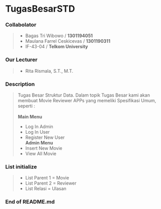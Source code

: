 # **TugasBesarSTD**

### Collabolator
>- Bagas Tri Wibowo / **1301194051**<br>
>- Maulana Farrel Ceskicevas / **1301190311**<br>
>- IF-43-04 / **Telkom University**<br>

### Our Lecturer
>- Rita Rismala, S.T., M.T. <br>

### Description
> Tugas Besar Struktur Data. Dalam topik Tugas Besar kami akan membuat Movie Reviewer APPs yang memeliki Spesifikasi Umum, seperti : <br><br>
**Main Menu** <br>
  >- Log In Admin
  >- Log In User 
  >- Register New User
<br>**Admin Menu**<br>
  >- Insert New Movie 
  >- View All Movie 

### List initialize
>- List Parent 1 = Movie
>- List Parent 2 = Reviewer
>- List Relasi = Ulasan

### End of README.md
